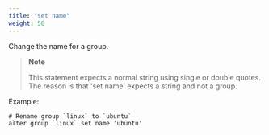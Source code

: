 ```yaml
---
title: "set name"
weight: 58
---
```


Change the name for a group.

>**Note**
>
>This statement expects a normal string using single or double quotes.
>The reason is that 'set name' expects a string and not a group.

Example:

	# Rename group `linux` to `ubuntu`
	alter group `linux` set name 'ubuntu'